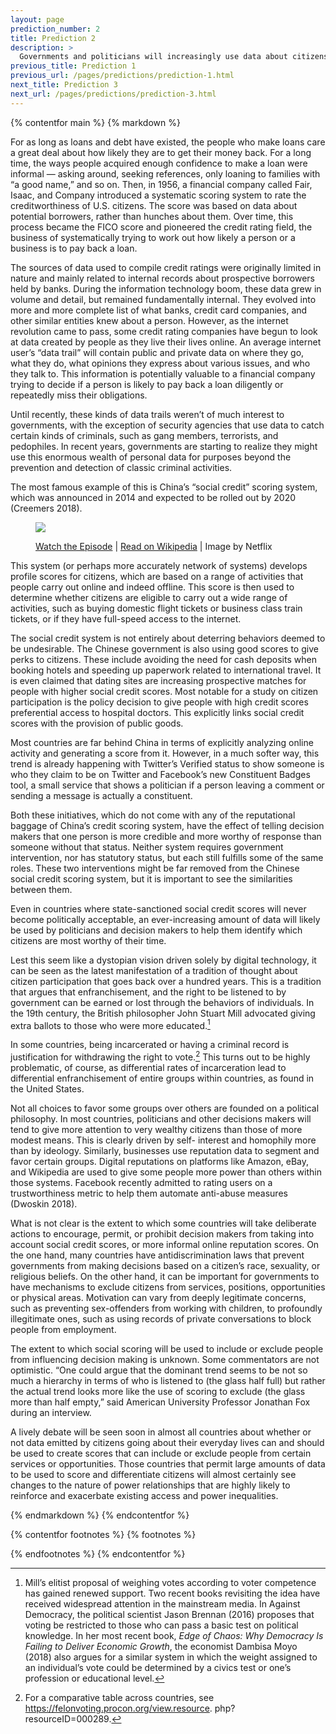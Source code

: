 ```yaml
---
layout: page
prediction_number: 2
title: Prediction 2
description: >
  Governments and politicians will increasingly use data about citizens to decide how important it is to respond to their requests and demands.
previous_title: Prediction 1
previous_url: /pages/predictions/prediction-1.html
next_title: Prediction 3
next_url: /pages/predictions/prediction-3.html
---
```


{% contentfor main %}
{% markdown %}

For as long as loans and debt have existed, the people who make loans care a great deal about how likely they are to get their money back. For a long time, the ways people acquired enough confidence to make a loan were informal — asking around, seeking references, only loaning to families with “a good name,” and so on. Then, in 1956, a financial company called Fair, Isaac, and Company introduced a systematic scoring system to rate the creditworthiness of U.S. citizens. The score was based on data about potential borrowers, rather than hunches about them. Over time, this process became the FICO score and pioneered the credit rating field, the business of systematically trying to work out how likely a person or a business is to pay back a loan.

The sources of data used to compile credit ratings were originally limited in nature and mainly related to internal records about prospective borrowers held by banks. During the information technology boom, these data grew in volume and detail, but remained fundamentally internal. They evolved into more and more complete list of what banks, credit card companies, and other similar entities knew about a person. However, as the internet revolution came to pass, some credit rating companies have begun to look at data created by people as they live their lives online. An average internet user’s “data trail” will contain public and private data on where they go, what they do, what opinions they express about various issues, and who they talk to. This information is potentially valuable to a financial company trying to decide if a person is likely to pay back a loan diligently or repeatedly miss their obligations.

Until recently, these kinds of data trails weren’t of much interest to governments, with the exception of security agencies that use data to catch certain kinds of criminals, such as gang members, terrorists, and pedophiles. In recent years, governments are starting to realize they might use this enormous wealth of personal data for purposes beyond the prevention and detection of classic criminal activities.

The most famous example of this is China’s “social credit” scoring system, which was announced in 2014 and expected to be rolled out by 2020 (Creemers 2018).

<figure>
  <img src="/images/predictions/prediction-2/prediction-2-black-mirror-nosedive-poster.jpg" />
  <p><a href="https://www.netflix.com/watch/80104627" target="_blank" rel="noopener">Watch the Episode</a> | <a href="https://en.wikipedia.org/wiki/Nosedive_(Black_Mirror)" target="_blank" rel="noopener">Read on Wikipedia</a> | Image by Netflix</p>
</figure>

This system (or perhaps more accurately network of systems) develops profile scores for citizens, which are based on a range of activities that people carry out online and indeed offline. This score is then used to determine whether citizens are eligible to carry out a wide range of activities, such as buying domestic flight tickets or business class train tickets, or if they have full-speed access to the internet.

The social credit system is not entirely about deterring behaviors deemed to be undesirable. The Chinese government is also using good scores to give perks to citizens. These include avoiding the need for cash deposits when booking hotels and speeding up paperwork related to international travel. It is even claimed that dating sites are increasing prospective matches for people with higher social credit scores. Most notable for a study on citizen participation is the policy decision to give people with high credit scores preferential access
to hospital doctors. This explicitly links social credit scores with the provision of public goods.

Most countries are far behind China in terms of explicitly analyzing online activity and generating a score from it. However, in a much softer way, this trend is already happening with Twitter’s Verified status to show someone is who they claim to be on Twitter and Facebook’s new Constituent Badges tool, a small service that shows a politician if a person leaving a comment or sending a message is actually a constituent.

Both these initiatives, which do not come with any of the reputational baggage of China’s credit scoring system, have the effect of telling decision makers that one person is more credible and more worthy of response than someone without that status. Neither system requires government intervention, nor has statutory status, but each still fulfills some of the same roles. These two interventions might be far removed from the Chinese social credit scoring system, but it is important to see the similarities between them.

Even in countries where state-sanctioned social credit scores will never become politically acceptable, an ever-increasing amount of data will likely be used by politicians and decision makers to help them identify which citizens are most worthy of their time.

Lest this seem like a dystopian vision driven solely by digital technology, it can be seen as the latest manifestation of a tradition of thought about citizen participation that goes back over a hundred years. This is a tradition that argues that enfranchisement, and the right to be listened to by government can be earned or lost through the behaviors of individuals. In the 19th century, the British philosopher John Stuart Mill advocated giving extra ballots to those who were more educated.[^6]

In some countries, being incarcerated or having a criminal record is justification for withdrawing the right to vote.[^7] This turns out to be highly problematic, of course, as differential rates of incarceration lead to differential enfranchisement of entire groups within countries, as found in the United States.

Not all choices to favor some groups over others are founded on a political philosophy. In most countries, politicians and other decisions makers will tend to give more attention to very wealthy citizens than those of more modest means. This is clearly driven by self- interest and homophily more than by ideology. Similarly, businesses use reputation data to segment and favor certain groups. Digital reputations on platforms like Amazon, eBay, and Wikipedia are used to give some people more power than others within those systems. Facebook recently admitted to rating users on a trustworthiness metric to help them automate anti-abuse measures (Dwoskin 2018).

What is not clear is the extent to which some countries will take deliberate actions to encourage, permit, or prohibit decision makers from taking into account social credit scores, or more informal online reputation scores. On the one hand, many countries have antidiscrimination laws that prevent governments from making decisions based on a citizen’s race, sexuality, or religious beliefs. On the other hand, it can be important for governments to have mechanisms to exclude citizens from services, positions, opportunities or physical areas. Motivation can vary from deeply legitimate concerns, such as preventing sex-offenders from working with children, to profoundly illegitimate ones, such as using records of private conversations to block people from employment.

The extent to which social scoring will be used to include or exclude people from influencing decision making is unknown. Some commentators are not optimistic. “One could argue that the dominant trend seems to be not so much a hierarchy in terms of who is listened to (the glass half full) but rather the actual trend looks more like the use of scoring to exclude (the glass more than half empty,” said American University Professor Jonathan Fox during an interview.

A lively debate will be seen soon in almost all countries about whether or not data emitted by citizens going about their everyday lives can and should be used to create scores that can include or exclude people from certain services or opportunities. Those countries that permit large amounts of data to be used to score and differentiate citizens will almost certainly see changes to the nature of power relationships that are highly likely to reinforce and exacerbate existing access and power inequalities.

{% endmarkdown %}
{% endcontentfor %}

{% contentfor footnotes %}
{% footnotes %}

[^6]: Mill’s elitist proposal of weighing votes according to voter competence has gained renewed support. Two recent books revisiting the idea have received widespread attention in the mainstream media. In Against Democracy, the political scientist Jason Brennan (2016) proposes that voting be restricted to those who can pass a basic test on political knowledge. In her most recent book, *Edge of Chaos: Why Democracy Is Failing to Deliver Economic Growth*, the economist Dambisa Moyo (2018) also argues for a similar system in which the weight assigned to an individual’s vote could be determined by a civics test or one’s profession or educational level.

[^7]: For a comparative table across countries, see https://felonvoting.procon.org/view.resource. php?resourceID=000289.

{% endfootnotes %}
{% endcontentfor %}